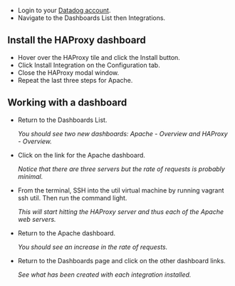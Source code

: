 * Login to your <a href="https://app.datadoghq.com" target="_datadog">Datadog account</a>.  
* Navigate to the Dashboards List then Integrations.

## Install the HAProxy dashboard
* Hover over the HAProxy tile and click the Install button.
* Click Install Integration on the Configuration tab.
* Close the HAProxy modal window.
* Repeat the last three steps for Apache.

## Working with a dashboard
* Return to the Dashboards List.
  
  *You should see two new dashboards: Apache - Overview and HAProxy - Overview.*

* Click on the link for the Apache dashboard. 

  *Notice that there are three servers but the rate of requests is probably minimal.*

* From the terminal, SSH into the util virtual machine by running vagrant ssh util. Then run the command light. 

  *This will start hitting the HAProxy server and thus each of the Apache web servers.*

* Return to the Apache dashboard.

  *You should see an increase in the rate of requests.*

* Return to the Dashboards page and click on the other dashboard links.

  *See what has been created with each integration installed.*

